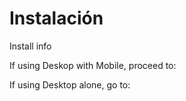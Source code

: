 # Instalación

Install info



If using Deskop with Mobile, proceed to:



If using Desktop alone, go to:




